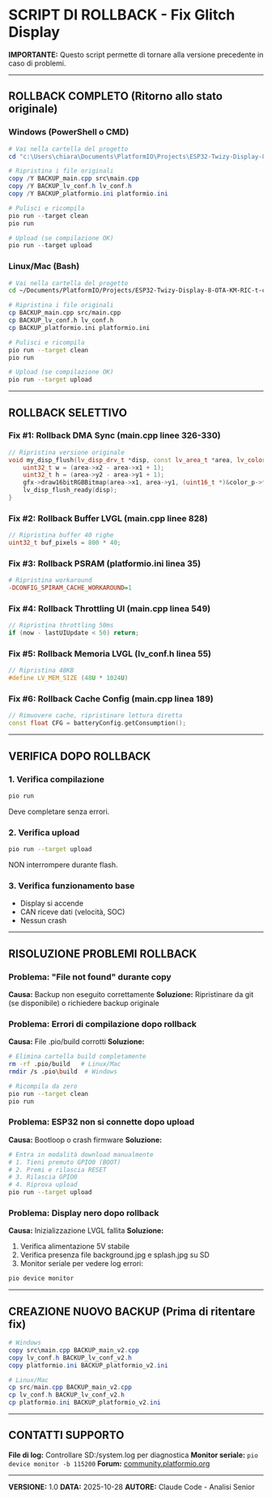 # SCRIPT DI ROLLBACK - Fix Glitch Display

**IMPORTANTE:** Questo script permette di tornare alla versione precedente in caso di problemi.

---

## ROLLBACK COMPLETO (Ritorno allo stato originale)

### Windows (PowerShell o CMD)
```powershell
# Vai nella cartella del progetto
cd "c:\Users\chiara\Documents\PlatformIO\Projects\ESP32-Twizy-Display-8-OTA-KM-RIC-t-c---Copia-main"

# Ripristina i file originali
copy /Y BACKUP_main.cpp src\main.cpp
copy /Y BACKUP_lv_conf.h lv_conf.h
copy /Y BACKUP_platformio.ini platformio.ini

# Pulisci e ricompila
pio run --target clean
pio run

# Upload (se compilazione OK)
pio run --target upload
```

### Linux/Mac (Bash)
```bash
# Vai nella cartella del progetto
cd ~/Documents/PlatformIO/Projects/ESP32-Twizy-Display-8-OTA-KM-RIC-t-c---Copia-main

# Ripristina i file originali
cp BACKUP_main.cpp src/main.cpp
cp BACKUP_lv_conf.h lv_conf.h
cp BACKUP_platformio.ini platformio.ini

# Pulisci e ricompila
pio run --target clean
pio run

# Upload (se compilazione OK)
pio run --target upload
```

---

## ROLLBACK SELETTIVO

### Fix #1: Rollback DMA Sync (main.cpp linee 326-330)
```cpp
// Ripristina versione originale
void my_disp_flush(lv_disp_drv_t *disp, const lv_area_t *area, lv_color_t *color_p) {
    uint32_t w = (area->x2 - area->x1 + 1);
    uint32_t h = (area->y2 - area->y1 + 1);
    gfx->draw16bitRGBBitmap(area->x1, area->y1, (uint16_t *)&color_p->full, w, h);
    lv_disp_flush_ready(disp);
}
```

### Fix #2: Rollback Buffer LVGL (main.cpp linee 828)
```cpp
// Ripristina buffer 40 righe
uint32_t buf_pixels = 800 * 40;
```

### Fix #3: Rollback PSRAM (platformio.ini linea 35)
```ini
# Ripristina workaround
-DCONFIG_SPIRAM_CACHE_WORKAROUND=1
```

### Fix #4: Rollback Throttling UI (main.cpp linea 549)
```cpp
// Ripristina throttling 50ms
if (now - lastUIUpdate < 50) return;
```

### Fix #5: Rollback Memoria LVGL (lv_conf.h linea 55)
```c
// Ripristina 48KB
#define LV_MEM_SIZE (48U * 1024U)
```

### Fix #6: Rollback Cache Config (main.cpp linea 189)
```cpp
// Rimuovere cache, ripristinare lettura diretta
const float CFG = batteryConfig.getConsumption();
```

---

## VERIFICA DOPO ROLLBACK

### 1. Verifica compilazione
```bash
pio run
```
Deve completare senza errori.

### 2. Verifica upload
```bash
pio run --target upload
```
NON interrompere durante flash.

### 3. Verifica funzionamento base
- Display si accende
- CAN riceve dati (velocità, SOC)
- Nessun crash

---

## RISOLUZIONE PROBLEMI ROLLBACK

### Problema: "File not found" durante copy
**Causa:** Backup non eseguito correttamente
**Soluzione:** Ripristinare da git (se disponibile) o richiedere backup originale

### Problema: Errori di compilazione dopo rollback
**Causa:** File .pio/build corrotti
**Soluzione:**
```bash
# Elimina cartella build completamente
rm -rf .pio/build   # Linux/Mac
rmdir /s .pio\build  # Windows

# Ricompila da zero
pio run --target clean
pio run
```

### Problema: ESP32 non si connette dopo upload
**Causa:** Bootloop o crash firmware
**Soluzione:**
```bash
# Entra in modalità download manualmente
# 1. Tieni premuto GPIO0 (BOOT)
# 2. Premi e rilascia RESET
# 3. Rilascia GPIO0
# 4. Riprova upload
pio run --target upload
```

### Problema: Display nero dopo rollback
**Causa:** Inizializzazione LVGL fallita
**Soluzione:**
1. Verifica alimentazione 5V stabile
2. Verifica presenza file background.jpg e splash.jpg su SD
3. Monitor seriale per vedere log errori:
```bash
pio device monitor
```

---

## CREAZIONE NUOVO BACKUP (Prima di ritentare fix)

```powershell
# Windows
copy src\main.cpp BACKUP_main_v2.cpp
copy lv_conf.h BACKUP_lv_conf_v2.h
copy platformio.ini BACKUP_platformio_v2.ini

# Linux/Mac
cp src/main.cpp BACKUP_main_v2.cpp
cp lv_conf.h BACKUP_lv_conf_v2.h
cp platformio.ini BACKUP_platformio_v2.ini
```

---

## CONTATTI SUPPORTO

**File di log:** Controllare SD:/system.log per diagnostica
**Monitor seriale:** `pio device monitor -b 115200`
**Forum:** [community.platformio.org](https://community.platformio.org)

---

**VERSIONE:** 1.0
**DATA:** 2025-10-28
**AUTORE:** Claude Code - Analisi Senior
